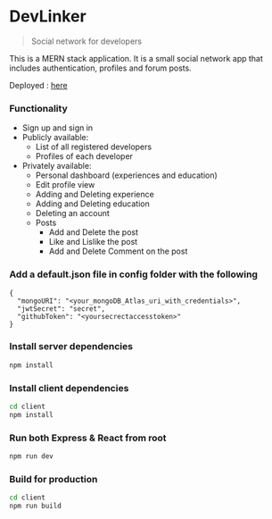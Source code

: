 # DevLinker

> Social network for developers

This is a MERN stack application. It is a small social network app that includes authentication, profiles and forum posts.

Deployed : [here](https://stark-sierra-08936.herokuapp.com/) 

### Functionality
- Sign up and sign in
- Publicly available:
  - List of all registered developers
  - Profiles of each developer
- Privately available:
  - Personal dashboard (experiences and education)
  - Edit profile view
  - Adding and Deleting experience
  - Adding and Deleting education
  - Deleting an account
  - Posts
    - Add and Delete the post
    - Like and Lislike the post
    - Add and Delete Comment on the post

### Add a default.json file in config folder with the following

```
{
  "mongoURI": "<your_mongoDB_Atlas_uri_with_credentials>",
  "jwtSecret": "secret",
  "githubToken": "<yoursecrectaccesstoken>"
}
```

### Install server dependencies

```bash
npm install
```

### Install client dependencies

```bash
cd client
npm install
```

### Run both Express & React from root

```bash
npm run dev
```

### Build for production

```bash
cd client
npm run build
```
